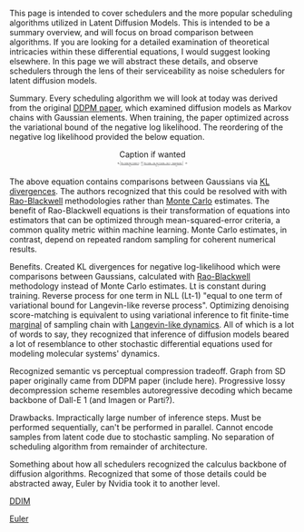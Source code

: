 This page is intended to cover schedulers and the more popular scheduling algorithms utilized in Latent Diffusion Models. This is intended to be a summary overview, and will focus on broad comparison between algorithms. If you are looking for a detailed examination of theoretical intricacies within these differential equations, I would suggest looking elsewhere. In this page we will abstract these details, and observe schedulers through the lens of their serviceability as noise schedulers for latent diffusion models.

Summary. 
Every scheduling algorithm we will look at today was derived from the original [DDPM paper](https://arxiv.org/abs/2006.11239), which examined diffusion models as Markov chains with Gaussian elements. When training, the paper optimized across the variational bound of the negative log likelihood. The reordering of the negative log likelihood provided the below equation. 

<p align="center" width="100%">
  Caption if wanted <br>
  <img src="/Stable Diffusion/Images/ddpm_nll_optimized.png" alt="Optimized negative log likehood equation for DDPM" width="25%">
</p>

The above equation contains comparisons between Gaussians via [KL divergences](https://en.wikipedia.org/wiki/Kullback%E2%80%93Leibler_divergence). The authors recognized that this could be resolved with with [Rao-Blackwell](https://en.wikipedia.org/wiki/Rao%E2%80%93Blackwell_theorem) methodologies rather than [Monte Carlo](https://en.wikipedia.org/wiki/Monte_Carlo_method) estimates. The benefit of Rao-Blackwell equations is their transformation of equations into estimators that can be optimized through mean-squared-error criteria, a common quality metric within machine learning. Monte Carlo estimates, in contrast, depend on repeated random sampling for coherent numerical results. 

Benefits. Created KL divergences for negative log-likelihood which were comparisons between Gaussians, calculated with [Rao-Blackwell](https://en.wikipedia.org/wiki/Rao%E2%80%93Blackwell_theorem) methodology instead of Monte Carlo estimates. Lt is constant during training. Reverse process for one term in NLL (Lt-1) "equal to one term of variational bound for Langevin-like reverse process". Optimizing denoising score-matching is equivalent to using variational inference to fit finite-time [marginal](https://en.wikipedia.org/wiki/Marginal_distribution) of sampling chain with [Langevin-like dynamics](https://en.wikipedia.org/wiki/Langevin_dynamics). All of which is a lot of words to say, they recognized that inference of diffusion models beared a lot of resemblance to other stochastic differential equations used for modeling molecular systems' dynamics. 

Recognized semantic vs perceptual compression tradeoff. Graph from SD paper originally came from DDPM paper (include here). Progressive lossy decompression scheme resembles autoregressive decoding which became backbone of Dall-E 1 (and Imagen or Parti?). 

Drawbacks. Impractically large number of inference steps. Must be performed sequentially, can't be performed in parallel. Cannot encode samples from latent code due to stochastic sampling. No separation of scheduling algorithm from remainder of architecture. 

Something about how all schedulers recognized the calculus backbone of diffusion algorithms. Recognized that some of those details could be abstracted away, Euler by Nvidia took it to another level. 

[DDIM](https://arxiv.org/abs/2010.02502?ref=blog.segmind.com)

[Euler](https://arxiv.org/abs/2206.00364?ref=blog.segmind.com) 
